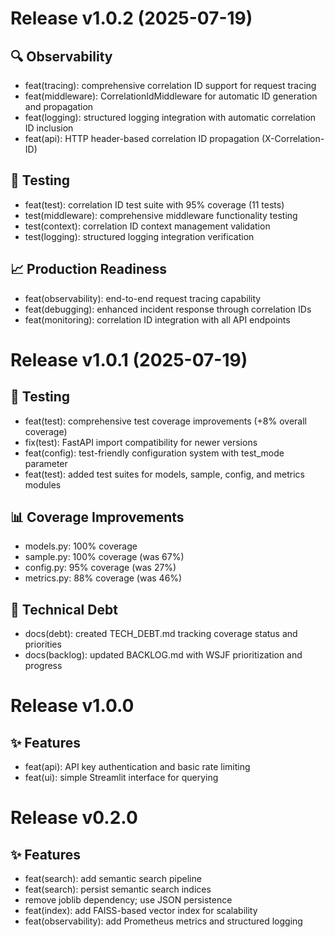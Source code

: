 # Release v1.0.2 (2025-07-19)

## 🔍 Observability
- feat(tracing): comprehensive correlation ID support for request tracing
- feat(middleware): CorrelationIdMiddleware for automatic ID generation and propagation
- feat(logging): structured logging integration with automatic correlation ID inclusion
- feat(api): HTTP header-based correlation ID propagation (X-Correlation-ID)

## 🧪 Testing  
- feat(test): correlation ID test suite with 95% coverage (11 tests)
- test(middleware): comprehensive middleware functionality testing
- test(context): correlation ID context management validation
- test(logging): structured logging integration verification

## 📈 Production Readiness
- feat(observability): end-to-end request tracing capability
- feat(debugging): enhanced incident response through correlation IDs
- feat(monitoring): correlation ID integration with all API endpoints

# Release v1.0.1 (2025-07-19)

## 🧪 Testing
- feat(test): comprehensive test coverage improvements (+8% overall coverage)
- fix(test): FastAPI import compatibility for newer versions
- feat(config): test-friendly configuration system with test_mode parameter
- feat(test): added test suites for models, sample, config, and metrics modules

## 📊 Coverage Improvements
- models.py: 100% coverage
- sample.py: 100% coverage (was 67%)
- config.py: 95% coverage (was 27%)
- metrics.py: 88% coverage (was 46%)

## 🔧 Technical Debt
- docs(debt): created TECH_DEBT.md tracking coverage status and priorities
- docs(backlog): updated BACKLOG.md with WSJF prioritization and progress

# Release v1.0.0

## ✨ Features
- feat(api): API key authentication and basic rate limiting
- feat(ui): simple Streamlit interface for querying

# Release v0.2.0

## ✨ Features
- feat(search): add semantic search pipeline
- feat(search): persist semantic search indices
- remove joblib dependency; use JSON persistence
- feat(index): add FAISS-based vector index for scalability
- feat(observability): add Prometheus metrics and structured logging
